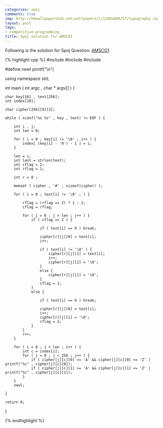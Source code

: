 ```yaml
---
categories: spoj
comments: true
img: http://hdwallpapershub.net/wallpapers/l/1280x800/57/typography_code_javascript_black_background_programmer_syntax_1280x800_56614.jpg
layout: post
tags:
- competitive-programming
title: Spoj solution for AMSCO1
---
```


Following is the solution for Spoj Question: [AMSCO1](http://www.spoj.com/problems/AMSCO1/)

{% highlight cpp %}
#include <iostream>
#include <cstdio>
#include <cstring>

#define newl printf("\n")

using namespace std;

int main ( int argc , char * argv[] ) {

	char key[16] , text[256];
	int index[10];

	char cipher[256][9][3];

	while ( scanf("%s %s" , key , text) != EOF ) {

		int i , j;
		int len = 0;

		for ( i = 0 ; key[i] != '\0' ; i++ ) {
			index[ (key[i] - '0') - 1 ] = i;
		}

		len = i;
		int lent = strlen(text);
		int cflag = 2;
		int rflag = 1;

		int r = 0 ;

		memset ( cipher , '#' , sizeof(cipher) );

		for ( i = 0 ; text[i] != '\0' ; ) {

			rflag = (rflag == 2) ? 1 : 2;
			cflag = rflag;

			for ( j = 0 ; j < len ; j++ ) {
				if ( cflag == 2 ) {

					if ( text[i] == 0 ) break;

					cipher[r][j][0] = text[i];
					i++;

					if ( text[i] != '\0' ) {
						cipher[r][j][1] = text[i];
						i++;
						cipher[r][j][2] = '\0';
					}
					else {
						cipher[r][j][1] = '\0';
					}
					cflag = 1;
				}
				else {	

					if ( text[i] == 0 ) break;

					cipher[r][j][0] = text[i];
					i++;
					cipher[r][j][1] = '\0';
					cflag = 2;
				}
			}
			r++;
		}

		for ( i = 0 ; i < len ; i++ ) {
			int c = index[i];
			for ( j = 0 ; j < 256 ; j++ ) {
				if ( cipher[j][c][0] >= 'A' && cipher[j][c][0] <= 'Z' ) printf("%c" , cipher[j][c][0]);
				if ( cipher[j][c][1] >= 'A' && cipher[j][c][1] <= 'Z' ) printf("%c" , cipher[j][c][1]);
			}
		}
		newl;

	}

	return 0;
}

{% endhighlight %}